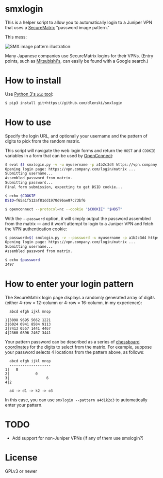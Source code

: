 smxlogin
========

This is a helper script to allow you to automatically login to a Juniper VPN
that uses a [SecureMatrix](http://cse-america.com/smx/solutions.htm)
"password image pattern."

This mess:

![SMX image pattern illustration](http://cse-america.com/my_images/page__howitworks/fig03-smx.png)

Many Japanese companies use SecureMatrix logins for their VPNs. (Entry
points, such as [Mitsubishi's](https://ssl-vpn.mitsubishicorp.com/smx_sll/am),
can easily be found with a Google search.)

How to install
==============

Use [Python 3's `pip` tool](https://docs.python.org/3/installing/):

```sh
$ pip3 install git+https://github.com/dlenski/smxlogin
```

How to use
==========

Specify the login URL, and optionally your username and the
pattern of digits to pick from the random matrix.

This script will navigate the web login forms and return the `HOST`
and `COOKIE` variables in a form that can be used by
[OpenConnect](http://www.infradead.org/openconnect/juniper.html):

```sh
$ eval $( smxlogin.py -v -u myusername -p a1b2c3d4 https://vpn.company.com/login/matrix )
Opening login page: https://vpn.company.com/login/matrix ...
Submitting username...
Assembled password from matrix.
Submitting password...
Final form submission, expecting to get DSID cookie...

$ echo $COOKIE
DSID=f65a1f512af81dd1970d96ae07c73bf6

$ openconnect --protocol=nc --cookie "$COOKIE" "$HOST"
```

With the `--password` option, it will simply output the password assembled
from the matrix — and it won't attempt to login to a Juniper VPN and fetch
the VPN authentication cookie:

```sh
$ password=$( smxlogin.py -v --password -u myusername -p a1b2c3d4 https://vpn.company.com/login/matrix )
Opening login page: https://vpn.company.com/login/matrix ...
Submitting username...
Assembled password from matrix.

$ echo $password
3497
```

How to enter your login pattern
===============================

The SecureMatrix login page displays a randomly generated array of digits (either 4-row × 12-column or 4-row × 16-column, in my experience):

      abcd efgh ijkl mnop
      -------------------
    1|3898 9695 5662 1221
    2|6024 0941 8504 9113
    3|7413 0557 1441 4467
    4|2360 0896 2467 3441

Your pattern password can be described as a series of [chessboard coordinates](https://en.wikipedia.org/wiki/Algebraic_notation_(chess)) for the digits to select from the matrix.
For example, suppose your password selects 4 locations from the pattern above, as follows:

      abcd efgh ijkl mnop
      -------------------
    1|   8
    2|            0
    3|                 6
    4|2

      a4 -> d1 -> k2 -> o3

In this case, you can use `smxlogin --pattern a4d1k2o3` to automatically enter your pattern.

TODO
====

* Add support for non-Juniper VPNs (if any of them use smxlogin?)

License
=======

GPLv3 or newer
